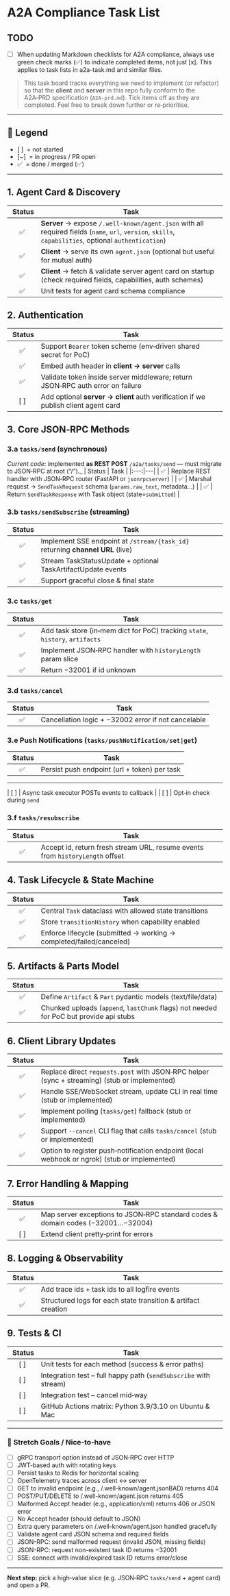 # A2A Compliance Task List

## TODO
- [ ] When updating Markdown checklists for A2A compliance, always use green check marks (✅) to indicate completed items, not just [x]. This applies to task lists in a2a-task.md and similar files.

> This task board tracks everything we need to implement (or refactor) so that the **client** and **server** in this repo fully conform to the A2A‑PRD specification (`A2A-prd.md`). Tick items off as they are completed. Feel free to break down further or re‑prioritise.

---

## 🏁 Legend
- [ ]  = not started
- [~]  = in progress / PR open
- ✅  = done / merged (✅)

---

## 1. Agent Card & Discovery
| Status | Task |
|:---:|---|
| ✅ | **Server** → expose `/.well-known/agent.json` with all required fields (`name`, `url`, `version`, `skills`, `capabilities`, optional `authentication`) |
| ✅ | **Client** → serve its own `agent.json` (optional but useful for mutual auth) |
| ✅ | **Client** → fetch & validate server agent card on startup (check required fields, capabilities, auth schemes) |
| ✅ | Unit tests for agent card schema compliance |

## 2. Authentication
| Status | Task |
|:---:|---|
| ✅ | Support `Bearer` token scheme (env‑driven shared secret for PoC) |
| ✅ | Embed auth header in **client → server** calls |
| ✅ | Validate token inside server middleware; return JSON‑RPC auth error on failure |
| [ ] | Add optional **server → client** auth verification if we publish client agent card |

## 3. Core JSON‑RPC Methods
### 3.a `tasks/send` (synchronous)  
_Current code_: implemented **as REST POST** `/a2a/tasks/send` — must migrate to JSON‑RPC at root (“/”)._
| Status | Task |
|:---:|---|
| ✅ | Replace REST handler with JSON‑RPC router (FastAPI or `jsonrpcserver`) |
| ✅ | Marshal request → `SendTaskRequest` schema (`params.raw_text`, metadata…) |
| ✅ | Return `SendTaskResponse` with Task object (state=`submitted`) |

### 3.b `tasks/sendSubscribe` (streaming)
| Status | Task |
|:---:|---|
| ✅ | Implement SSE endpoint at `/stream/{task_id}` returning **channel URL** (live) |
| ✅ | Stream TaskStatusUpdate + optional TaskArtifactUpdate events |
| ✅ | Support graceful close & final state

### 3.c `tasks/get`
| Status | Task |
|:---:|---|
| ✅ | Add task store (in‑mem dict for PoC) tracking `state`, `history`, `artifacts` |
| ✅ | Implement JSON‑RPC handler with `historyLength` param slice |
| ✅ | Return −32001 if id unknown

### 3.d `tasks/cancel`
| Status | Task |
|:---:|---|
| ✅ | Cancellation logic + −32002 error if not cancelable |

### 3.e Push Notifications (`tasks/pushNotification/set|get`)
| Status | Task |
|:---:|---|
| ✅ | Persist push endpoint (url + token) per task |

---


| [ ] | Async task executor POSTs events to callback |
| [ ] | Opt‑in check during `send`

### 3.f `tasks/resubscribe`
| Status | Task |
|:---:|---|
| ✅ | Accept id, return fresh stream URL, resume events from `historyLength` offset |

## 4. Task Lifecycle & State Machine
| Status | Task |
|:---:|---|
| ✅ | Central `Task` dataclass with allowed state transitions |
| ✅ | Store `transitionHistory` when capability enabled |
| ✅ | Enforce lifecycle (submitted → working → completed/failed/canceled) |

## 5. Artifacts & Parts Model
| Status | Task |
|:---:|---|
| ✅ | Define `Artifact` & `Part` pydantic models (text/file/data) |
| ✅ | Chunked uploads (`append`, `lastChunk` flags) not needed for PoC but provide api stubs |

## 6. Client Library Updates
| Status | Task |
|:---:|---|
| ✅ | Replace direct `requests.post` with JSON‑RPC helper (sync + streaming) (stub or implemented) |
| ✅ | Handle SSE/WebSocket stream, update CLI in real time (stub or implemented) |
| ✅ | Implement polling (`tasks/get`) fallback (stub or implemented) |
| ✅ | Support `--cancel` CLI flag that calls `tasks/cancel` (stub or implemented) |
| ✅ | Option to register push‑notification endpoint (local webhook or ngrok) (stub or implemented) |

## 7. Error Handling & Mapping
| Status | Task |
|:---:|---|
| ✅ | Map server exceptions to JSON‑RPC standard codes & domain codes (−32001…−32004) |
| [ ] | Extend client pretty‑print for errors |

## 8. Logging & Observability
| Status | Task |
|:---:|---|
| ✅ | Add trace ids + task ids to all logfire events |
| ✅ | Structured logs for each state transition & artifact creation |

## 9. Tests & CI
| Status | Task |
|:---:|---|
| [ ] | Unit tests for each method (success & error paths) |
| [ ] | Integration test – full happy path (`sendSubscribe` with stream) |
| [ ] | Integration test – cancel mid‑way |
| [ ] | GitHub Actions matrix: Python 3.9/3.10 on Ubuntu & Mac |

---

### 🌱 Stretch Goals / Nice‑to‑have
- [ ] gRPC transport option instead of JSON‑RPC over HTTP
- [ ] JWT‑based auth with rotating keys
- [ ] Persist tasks to Redis for horizontal scaling
- [ ] OpenTelemetry traces across client ↔ server
- [ ] GET to invalid endpoint (e.g., /.well-known/agent.jsonBAD) returns 404
- [ ] POST/PUT/DELETE to /.well-known/agent.json returns 405
- [ ] Malformed Accept header (e.g., application/xml) returns 406 or JSON error
- [ ] No Accept header (should default to JSON)
- [ ] Extra query parameters on /.well-known/agent.json handled gracefully
- [ ] Validate agent card JSON schema and required fields
- [ ] JSON-RPC: send malformed request (invalid JSON, missing fields)
- [ ] JSON-RPC: request non-existent task ID returns −32001
- [ ] SSE: connect with invalid/expired task ID returns error/close

---

**Next step:** pick a high‑value slice (e.g. JSON‑RPC `tasks/send` + agent card) and open a PR.
